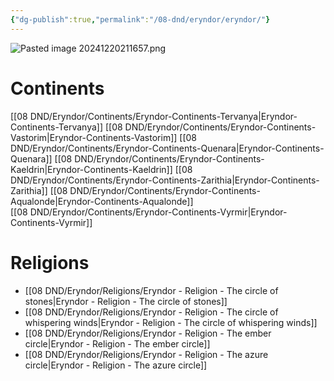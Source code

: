 ```yaml
---
{"dg-publish":true,"permalink":"/08-dnd/eryndor/eryndor/"}
---
```



![Pasted image 20241220211657.png](/img/user/98%20Attachments/Pasted%20image%2020241220211657.png)

# Continents
[[08 DND/Eryndor/Continents/Eryndor-Continents-Tervanya\|Eryndor-Continents-Tervanya]]
[[08 DND/Eryndor/Continents/Eryndor-Continents-Vastorim\|Eryndor-Continents-Vastorim]]
[[08 DND/Eryndor/Continents/Eryndor-Continents-Quenara\|Eryndor-Continents-Quenara]]
[[08 DND/Eryndor/Continents/Eryndor-Continents-Kaeldrin\|Eryndor-Continents-Kaeldrin]]
[[08 DND/Eryndor/Continents/Eryndor-Continents-Zarithia\|Eryndor-Continents-Zarithia]]
[[08 DND/Eryndor/Continents/Eryndor-Continents-Aqualonde\|Eryndor-Continents-Aqualonde]]  
[[08 DND/Eryndor/Continents/Eryndor-Continents-Vyrmir\|Eryndor-Continents-Vyrmir]]

# Religions 
- [[08 DND/Eryndor/Religions/Eryndor - Religion - The circle of stones\|Eryndor - Religion - The circle of stones]]
- [[08 DND/Eryndor/Religions/Eryndor - Religion - The circle of whispering winds\|Eryndor - Religion - The circle of whispering winds]]
- [[08 DND/Eryndor/Religions/Eryndor - Religion - The ember circle\|Eryndor - Religion - The ember circle]]
- [[08 DND/Eryndor/Religions/Eryndor - Religion - The azure circle\|Eryndor - Religion - The azure circle]]

